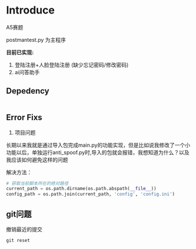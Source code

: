 # Introduce
A5赛题

postmantest.py 为主程序

**目前已实现:**
1. 登陆注册+人脸登陆注册 (缺少忘记密码/修改密码)
2. ai问答助手

## Depedency
```

```

## Error Fixs
1. 项目问题
  
长期以来我就是通过导入包完成main.py的功能实现，但是比如说我修改了一个小功能以后，单独运行anti_spoof.py时,导入的包就会报错，我想知道为什么？以及我应该如何避免这样的问题

解决方法：
```python
# 获取当前脚本所在的绝对路径
current_path = os.path.dirname(os.path.abspath(__file__))
config_path = os.path.join(current_path, 'config', 'config.ini')
```

## git问题
撤销最近的提交
```shell
git reset
```